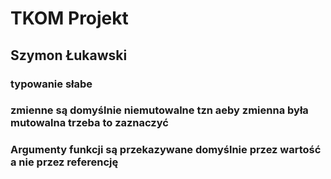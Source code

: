 # TKOM Projekt
## Szymon Łukawski
### typowanie słabe
### zmienne są domyślnie niemutowalne tzn aeby zmienna była mutowalna trzeba to zaznaczyć
### Argumenty funkcji są przekazywane domyślnie przez wartość a nie przez referencję